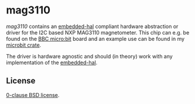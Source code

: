 mag3110
=======

_mag3110_ contains an [embedded-hal][] compliant hardware abstraction or driver
for the I2C based NXP MAG3110 magnetometer. This chip can e.g. be found on the
[BBC micro:bit][] board and an example use can be found in my [microbit
crate][].

The driver is hardware agnostic and should (in theory) work with any
implementation of the [embedded-hal][].

[embedded-hal]: https://github.com/rust-embedded/embedded-hal
[BBC Micro:bit]: https://microbit.org
[microbit crate]: https://github.com/therealprof/microbit.git

License
-------

[0-clause BSD license](LICENSE-0BSD.txt).
